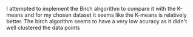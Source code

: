 I attempted to implement the Birch alrgorithm to compare it with the K-means and for my chosen dataset it seems like the K-means is relatively better. 
The birch algorithm seems to have a very low acuracy as it didn't well clustered the data points
